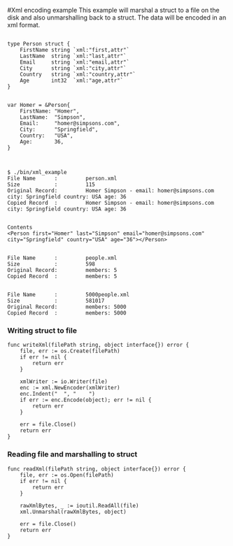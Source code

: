 #Xml encoding example
This example will marshal a struct to a file on the disk and also unmarshalling back to a struct. The data will be encoded in an xml format.


~~~~

type Person struct {
	FirstName string `xml:"first,attr"`
	LastName  string `xml:"last,attr"`
	Email     string `xml:"email,attr"`
	City      string `xml:"city,attr"`
	Country   string `xml:"country,attr"`
	Age       int32  `xml:"age,attr"`
}


var Homer = &Person{
	FirstName: "Homer",
	LastName:  "Simpson",
	Email:     "homer@simpsons.com",
	City:      "Springfield",
	Country:   "USA",
	Age:       36,
}



$ ./bin/xml_example    
File Name      :         person.xml
Size           :         115
Original Record:         Homer Simpson - email: homer@simpsons.com city: Springfield country: USA age: 36
Copied Record  :         Homer Simpson - email: homer@simpsons.com city: Springfield country: USA age: 36


Contents
<Person first="Homer" last="Simpson" email="homer@simpsons.com" city="Springfield" country="USA" age="36"></Person>


File Name      :         people.xml
Size           :         598
Original Record:         members: 5
Copied Record  :         members: 5


File Name      :         5000people.xml
Size           :         581017
Original Record:         members: 5000
Copied Record  :         members: 5000	
~~~~



### Writing struct to file    
     
    func writeXml(filePath string, object interface{}) error {
        file, err := os.Create(filePath)
        if err != nil {
            return err
        }
    
        xmlWriter := io.Writer(file)
        enc := xml.NewEncoder(xmlWriter)
        enc.Indent("  ", "    ")
        if err := enc.Encode(object); err != nil {
            return err
        }
    
        err = file.Close()
        return err
    }

    
### Reading file and marshalling to struct    
       
    func readXml(filePath string, object interface{}) error {
        file, err := os.Open(filePath)
        if err != nil {
            return err
        }
    
        rawXmlBytes, _ := ioutil.ReadAll(file)
        xml.Unmarshal(rawXmlBytes, object)
    
        err = file.Close()
        return err
    }